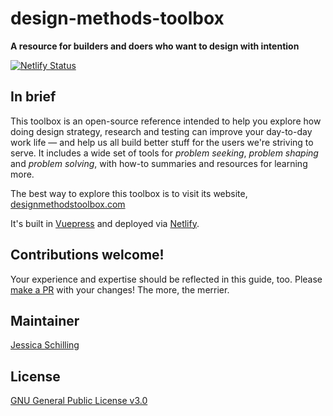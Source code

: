 # design-methods-toolbox

**A resource for builders and doers who want to design with intention**

[![Netlify Status](https://api.netlify.com/api/v1/badges/5341d609-6d42-4c1b-b799-08e1f5134d9b/deploy-status)](https://app.netlify.com/sites/designmethodstoolbox/deploys)

## In brief

This toolbox is an open-source reference intended to help you explore how doing design strategy, research and testing can improve your day-to-day work life — and help us all build better stuff for the users we're striving to serve. It includes a wide set of tools for _problem seeking_, _problem shaping_ and _problem solving_, with how-to summaries and resources for learning more.

The best way to explore this toolbox is to visit its website, [designmethodstoolbox.com](https://designmethodstoolbox.com)

It's built in [Vuepress](https://vuepress.vuejs.org/) and deployed via [Netlify](https://designmethodstoolbox.netlify.app/).

## Contributions welcome!

Your experience and expertise should be reflected in this guide, too. Please [make a PR](https://github.com/jessicaschilling/design-methods-toolbox/pulls) with your changes! The more, the merrier.

## Maintainer
[Jessica Schilling](https://www.jessicaschilling.com)

## License

[GNU General Public License v3.0](LICENSE.md)